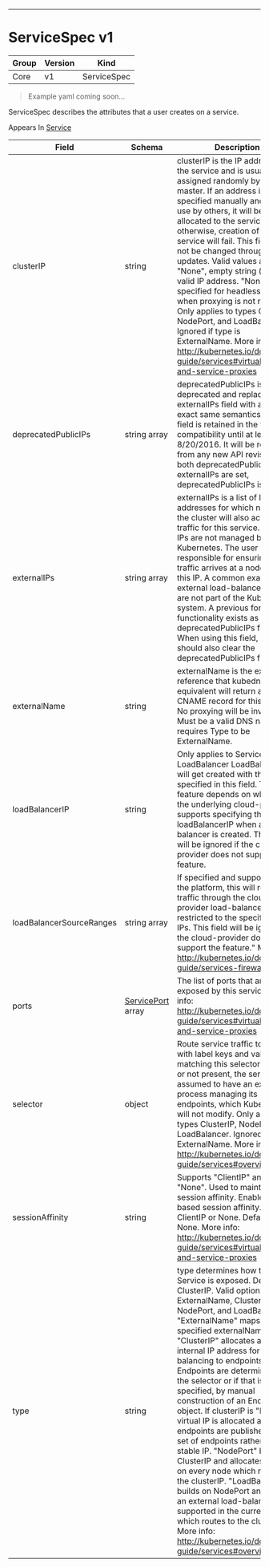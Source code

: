

-----------
# ServiceSpec v1

Group        | Version     | Kind
------------ | ---------- | -----------
Core | v1 | ServiceSpec







> Example yaml coming soon...


ServiceSpec describes the attributes that a user creates on a service.

<aside class="notice">
Appears In <a href="#service-v1">Service</a> </aside>

Field        | Schema     | Description
------------ | ---------- | -----------
clusterIP | string | clusterIP is the IP address of the service and is usually assigned randomly by the master. If an address is specified manually and is not in use by others, it will be allocated to the service; otherwise, creation of the service will fail. This field can not be changed through updates. Valid values are "None", empty string (""), or a valid IP address. "None" can be specified for headless services when proxying is not required. Only applies to types ClusterIP, NodePort, and LoadBalancer. Ignored if type is ExternalName. More info: http://kubernetes.io/docs/user-guide/services#virtual-ips-and-service-proxies
deprecatedPublicIPs | string array | deprecatedPublicIPs is deprecated and replaced by the externalIPs field with almost the exact same semantics.  This field is retained in the v1 API for compatibility until at least 8/20/2016.  It will be removed from any new API revisions.  If both deprecatedPublicIPs *and* externalIPs are set, deprecatedPublicIPs is used.
externalIPs | string array | externalIPs is a list of IP addresses for which nodes in the cluster will also accept traffic for this service.  These IPs are not managed by Kubernetes.  The user is responsible for ensuring that traffic arrives at a node with this IP.  A common example is external load-balancers that are not part of the Kubernetes system.  A previous form of this functionality exists as the deprecatedPublicIPs field.  When using this field, callers should also clear the deprecatedPublicIPs field.
externalName | string | externalName is the external reference that kubedns or equivalent will return as a CNAME record for this service. No proxying will be involved. Must be a valid DNS name and requires Type to be ExternalName.
loadBalancerIP | string | Only applies to Service Type: LoadBalancer LoadBalancer will get created with the IP specified in this field. This feature depends on whether the underlying cloud-provider supports specifying the loadBalancerIP when a load balancer is created. This field will be ignored if the cloud-provider does not support the feature.
loadBalancerSourceRanges | string array | If specified and supported by the platform, this will restrict traffic through the cloud-provider load-balancer will be restricted to the specified client IPs. This field will be ignored if the cloud-provider does not support the feature." More info: http://kubernetes.io/docs/user-guide/services-firewalls
ports | [ServicePort](#serviceport-v1) array | The list of ports that are exposed by this service. More info: http://kubernetes.io/docs/user-guide/services#virtual-ips-and-service-proxies
selector | object | Route service traffic to pods with label keys and values matching this selector. If empty or not present, the service is assumed to have an external process managing its endpoints, which Kubernetes will not modify. Only applies to types ClusterIP, NodePort, and LoadBalancer. Ignored if type is ExternalName. More info: http://kubernetes.io/docs/user-guide/services#overview
sessionAffinity | string | Supports "ClientIP" and "None". Used to maintain session affinity. Enable client IP based session affinity. Must be ClientIP or None. Defaults to None. More info: http://kubernetes.io/docs/user-guide/services#virtual-ips-and-service-proxies
type | string | type determines how the Service is exposed. Defaults to ClusterIP. Valid options are ExternalName, ClusterIP, NodePort, and LoadBalancer. "ExternalName" maps to the specified externalName. "ClusterIP" allocates a cluster-internal IP address for load-balancing to endpoints. Endpoints are determined by the selector or if that is not specified, by manual construction of an Endpoints object. If clusterIP is "None", no virtual IP is allocated and the endpoints are published as a set of endpoints rather than a stable IP. "NodePort" builds on ClusterIP and allocates a port on every node which routes to the clusterIP. "LoadBalancer" builds on NodePort and creates an external load-balancer (if supported in the current cloud) which routes to the clusterIP. More info: http://kubernetes.io/docs/user-guide/services#overview






